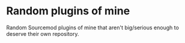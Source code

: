# Random plugins of mine
Random Sourcemod plugins of mine that aren't big/serious enough to deserve their own repository.